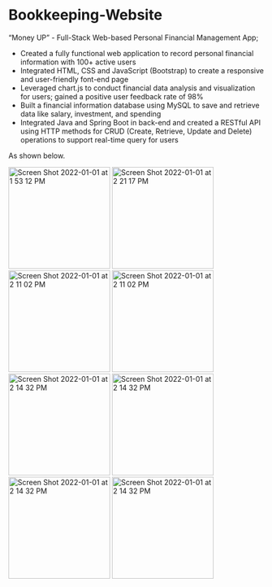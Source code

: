 # Bookkeeping-Website
“Money UP” - Full-Stack Web-based Personal Financial Management App; 
- Created a fully functional web application to record personal financial information with 100+ active users
- Integrated HTML, CSS and JavaScript (Bootstrap) to create a responsive and user-friendly font-end page
- Leveraged chart.js to conduct financial data analysis and visualization for users; gained a positive user feedback rate of 98%
- Built a financial information database using MySQL to save and retrieve data like salary, investment, and spending
- Integrated Java and Spring Boot in back-end and created a RESTful API using HTTP methods for CRUD (Create, Retrieve, Update and Delete) operations to support real-time query for users

As shown below.

<img width="200" alt="Screen Shot 2022-01-01 at 1 53 12 PM" src="https://user-images.githubusercontent.com/93239143/147975013-08977a71-b5b0-48fe-bf0f-fdf247bc0a58.jpg">
<img width="200" alt="Screen Shot 2022-01-01 at 2 21 17 PM" src="https://user-images.githubusercontent.com/93239143/147975071-dc4d0090-4022-4f5d-9290-b2f949af5e1d.jpg">
<img width="200" alt="Screen Shot 2022-01-01 at 2 11 02 PM" src="https://user-images.githubusercontent.com/93239143/147975345-f5c67f16-bba5-4ed8-a8cf-536261e97d48.jpg">
<img width="200" alt="Screen Shot 2022-01-01 at 2 11 02 PM" src="https://user-images.githubusercontent.com/93239143/147975117-573b729e-9841-4ad7-ad49-26db617006b8.jpg">
<img width="200" alt="Screen Shot 2022-01-01 at 2 14 32 PM" src="https://user-images.githubusercontent.com/93239143/147975505-b7cbf0d3-5f79-43b3-92a8-c8dee73dcefd.jpg">
<img width="200" alt="Screen Shot 2022-01-01 at 2 14 32 PM" src="https://user-images.githubusercontent.com/93239143/147975193-8dab9604-c44c-437e-8fb9-5348c28b73ee.jpg">
<img width="200" alt="Screen Shot 2022-01-01 at 2 14 32 PM" src="https://user-images.githubusercontent.com/93239143/147975218-5f6ea871-fd73-463d-9ea1-14a0cb3d0a4a.jpg">
<img width="200" alt="Screen Shot 2022-01-01 at 2 14 32 PM" src="https://user-images.githubusercontent.com/93239143/147975251-df84911b-d744-4ba7-b8a2-5ada25e04a00.jpg">
